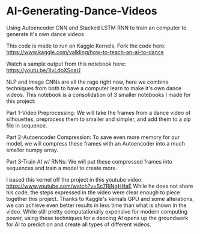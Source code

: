 # AI-Generating-Dance-Videos
Using Autoencoder CNN and Stacked LSTM RNN to train an computer to generate it's own dance videos

This code is made to run on Kaggle Kernels. Fork the code here: https://www.kaggle.com/valkling/how-to-teach-an-ai-to-dance

Watch a sample output from this notebook here: https://youtu.be/1IvLdoXSoaU

NLP and image CNNs are all the rage right now, here we combine techniques from both to have a computer learn to make it's own dance videos. This notebook is a consolidation of 3 smaller notebooks I made for this project:

Part 1-Video Preprocessing: We will take the frames from a dance video of silhouettes, preprocess them to smaller and simpler, and add them to a zip file in sequence.

Part 2-Autoencoder Compression: To save even more memory for our model, we will compress these frames with an Autoencoder into a much smaller numpy array.

Part 3-Train AI w/ RNNs: We will put these compressed frames into sequences and train a model to create more.

I based this kernel off the project in this youtube video: https://www.youtube.com/watch?v=Sc7RiNgHHaE While he does not share his code, the steps expressed in the video were clear enough to piece together this project. Thanks to Kaggle's kernals GPU and some alterations, we can achieve even better results in less time than what is shown in the video. While still pretty computationally expensive for modern computing power, using these techniques for a dancing AI opens up the groundwork for AI to predict on and create all types of different videos.
